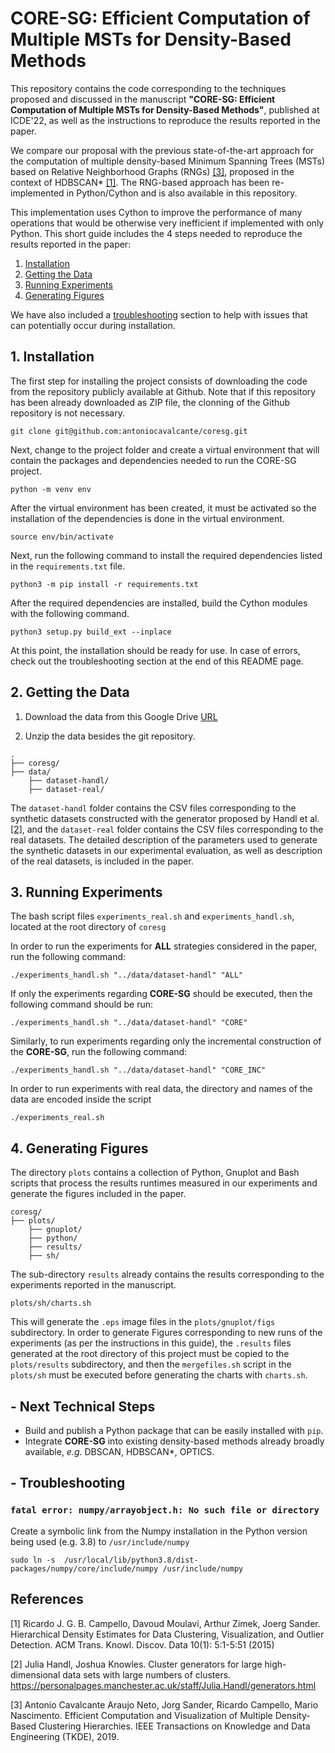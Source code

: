 # CORE-SG: Efficient Computation of Multiple MSTs for Density-Based Methods

This repository contains the code corresponding to the techniques proposed and discussed in the manuscript **"CORE-SG: Efficient Computation of Multiple MSTs for Density-Based Methods"**, published at ICDE'22, as well as the instructions to reproduce the results reported in the paper.

We compare our proposal with the previous state-of-the-art approach for the computation of multiple density-based Minimum Spanning Trees (MSTs) based on Relative Neighborhood Graphs (RNGs) [[3]](#3), proposed in the context of HDBSCAN* [[1]](#1). The RNG-based approach has been re-implemented in Python/Cython and is also available in this repository.

This implementation uses Cython to improve the performance of many operations that would be otherwise very inefficient if implemented with only Python. This short guide includes the 4 steps needed to reproduce the results reported in the paper: 
1. [Installation](#installation)
2. [Getting the Data](#data)
3. [Running Experiments](#experiments)
4. [Generating Figures](#figures)

We have also included a [troubleshooting](#troubleshooting) section to help with issues that can potentially occur during installation.

## <a id="installation"></a> 1. Installation

The first step for installing the project consists of downloading the code from the repository publicly available at Github. Note that if this repository has been already downloaded as ZIP file, the clonning of the Github repository is not necessary. 
```
git clone git@github.com:antoniocavalcante/coresg.git
```

Next, change to the project folder and create a virtual environment that will contain the packages and dependencies needed to run the CORE-SG project. 

```
python -m venv env
```

After the virtual environment has been created, it must be activated so the installation of the dependencies is done in the virtual environment.
```
source env/bin/activate
```

Next, run the following command to install the required dependencies listed in the `requirements.txt` file. 
```
python3 -m pip install -r requirements.txt
```

After the required dependencies are installed, build the Cython modules with the following command.
```
python3 setup.py build_ext --inplace
```

At this point, the installation should be ready for use. In case of errors, check out the troubleshooting section at the end of this README page.


## <a id="data"></a> 2. Getting the Data

1. Download the data from this Google Drive [URL](https://drive.google.com/file/d/1Xk99jjCBhrn_bPb2lvZtPCvHUgGHUZpZ/view?usp=sharing)

2. Unzip the data besides the git repository.

```
.
├── coresg/
├── data/
    ├── dataset-handl/
    ├── dataset-real/
```

The `dataset-handl` folder contains the CSV files corresponding to the synthetic datasets constructed with the generator proposed by Handl et al. [[2]](#2), and the  `dataset-real` folder contains the CSV files corresponding to the real datasets. The detailed description of the parameters used to generate the synthetic datasets in our experimental evaluation, as well as description of the real datasets, is included in the paper.

## <a id="experiments"></a> 3. Running Experiments

The bash script files `experiments_real.sh` and `experiments_handl.sh`, located at the root directory of `coresg` 

In order to run the experiments for **ALL** strategies considered in the paper, run the following command:
```
./experiments_handl.sh "../data/dataset-handl" "ALL"
```

If only the experiments regarding **CORE-SG** should be executed, then the following command should be run:
```
./experiments_handl.sh "../data/dataset-handl" "CORE"
```

Similarly, to run experiments regarding only the incremental construction of the **CORE-SG**, run the following command:
```
./experiments_handl.sh "../data/dataset-handl" "CORE_INC"
```


In order to run experiments with real data, the directory and names of the data are encoded inside the script

```
./experiments_real.sh
```

## <a id="figures"></a> 4. Generating Figures

The directory `plots` contains a collection of Python, Gnuplot and Bash scripts that process the results runtimes measured in our experiments and generate the figures included in the paper.

```
coresg/
├── plots/
    ├── gnuplot/
    ├── python/
    ├── results/
    ├── sh/
```

The sub-directory `results` already contains the results corresponding to the experiments reported in the manuscript. 

```
plots/sh/charts.sh
```

This will generate the `.eps` image files in the `plots/gnuplot/figs` subdirectory.
In order to generate Figures corresponding to new runs of the experiments (as per the instructions in this guide), the `.results` files generated at the root directory of this project must be copied to the `plots/results` subdirectory, and then the `mergefiles.sh` script in the `plots/sh`  must be executed before generating the charts with `charts.sh`.



## - Next Technical Steps

- Build and publish a Python package that can be easily installed with `pip`.
- Integrate **CORE-SG** into existing density-based methods already broadly available, *e.g.* DBSCAN, HDBSCAN*, OPTICS.

## - <a id="troubleshooting"></a> Troubleshooting

### `fatal error: numpy/arrayobject.h: No such file or directory`

Create a symbolic link from the Numpy installation in the Python version being used (e.g. 3.8) to `/usr/include/numpy`

```
sudo ln -s  /usr/local/lib/python3.8/dist-packages/numpy/core/include/numpy /usr/include/numpy
```

## References
<a id="1">[1]</a> 
Ricardo J. G. B. Campello, Davoud Moulavi, Arthur Zimek, Joerg Sander. 
Hierarchical Density Estimates for Data Clustering, Visualization, and Outlier Detection.
ACM Trans. Knowl. Discov. Data 10(1): 5:1-5:51 (2015)

<a id="2">[2]</a> 
Julia Handl, Joshua Knowles. 
Cluster generators for large high-dimensional data sets with large numbers of clusters. https://personalpages.manchester.ac.uk/staff/Julia.Handl/generators.html

<a id="3">[3]</a> 
Antonio Cavalcante Araujo Neto, Jorg Sander, Ricardo Campello, Mario Nascimento. 
Efficient Computation and Visualization of Multiple Density-Based Clustering Hierarchies. IEEE Transactions on Knowledge and Data Engineering (TKDE), 2019.
